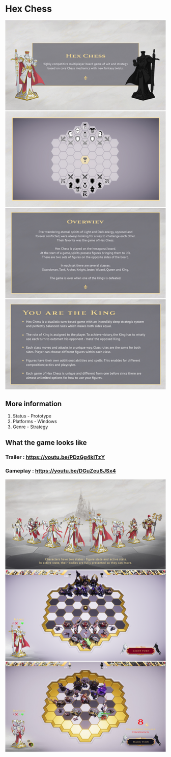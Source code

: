 # Hex Chess
![alt_text](https://github.com/Stoske98/Hex-Chess/blob/main/Screenshots/hexagon1.jpg)
![alt_text](https://github.com/Stoske98/Hex-Chess/blob/main/Screenshots/hexagon2.jpg)
![alt_text](https://github.com/Stoske98/Hex-Chess/blob/main/Screenshots/hexagon6.jpg)
![alt_text](https://github.com/Stoske98/Hex-Chess/blob/main/Screenshots/hexagon7.jpg)

## More information
1. Status - Prototype
2. Platforms -	Windows
3. Genre	- Strategy

## What the game looks like
### Trailer : https://youtu.be/PDzGg4kITzY
### Gameplay : https://youtu.be/DGuZeu8JSx4
![alt_text](https://github.com/Stoske98/Hex-Chess/blob/main/Screenshots/hexagon3.jpg)
![alt_text](https://github.com/Stoske98/Hex-Chess/blob/main/Screenshots/hexagon4.png)
![alt_text](https://github.com/Stoske98/Hex-Chess/blob/main/Screenshots/hexagon5.png)
